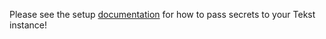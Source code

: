 Please see the setup [documentation](https://vedawebproject.github.io/Tekst/) for how to pass secrets to your Tekst instance!
